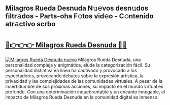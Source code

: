 ## Milagros Rueda Desnuda N𝚞𝚎vos desn𝚞dos filtr𝚊dos - Parts-oha F𝚘tos vid𝚎o - C𝚘ntenido atr𝚊ctivo scrbo

# <h2><a href="http://mb40yfm.tromn.icu/?c=Milagros+Rueda+Desnuda">🔗👉👉👉 Milagros Rueda Desnuda 🔗🔗</a></h2>

[![Milagros Rueda Desnuda nuevo](https://i.imgur.com/pEAQMta.gif)](http://mb40yfm.tromn.icu/?c=Milagros+Rueda+Desnuda)
Milagros Rueda Desnuda, una personalidad compleja y enigmática, elude la categorización fácil. Su personalidad distintiva en línea ha cautivado y provocado a los espectadores, provocando debates sobre la expresión artística, la privacidad y las complejidades de las comunidades virtuales. A pesar de la incertidumbre de sus próximas acciones, su impacto en el mundo virtual es profundo. Con una determinación inquebrantable y un encanto innegable, el impacto de Milagros Rueda Desnuda en la comunidad digital es inmenso.
